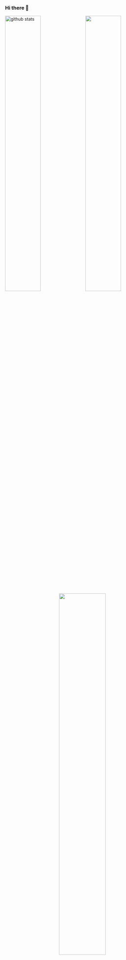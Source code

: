 ### Hi there 👋

<div>
<!-- Stats -->
<img src="https://github-readme-stats.vercel.app/api?username=re-kaptcha&show_icons=true&theme=dracula&hide_border=true" alt="github stats" width="48%"/>

<!-- Streaks -->
<img src="https://github-readme-streak-stats.herokuapp.com/?user=re-kaptcha&theme=dracula&hide_border=true" width="48%" align="right"/>
</div>

<!-- Top Languages -->
<p align="center">
<img src="https://github-readme-stats.vercel.app/api/top-langs/?username=re-kaptcha&theme=dracula&hide_border=true&layout=compact" width="55%" />
</p>
